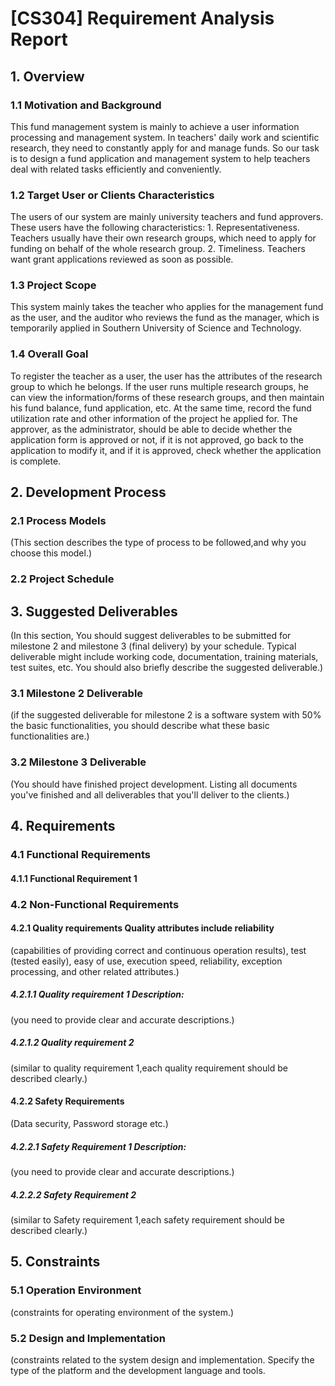 # [CS304] Requirement Analysis Report

## 1. Overview 

### 1.1 Motivation and Background 

This fund management system is mainly to achieve a user information processing and management system. In teachers' daily work and scientific research, they need to constantly apply for and manage funds. So our task is to design a fund application and management system to help teachers deal with related tasks efficiently and conveniently.

### 1.2 Target User or Clients Characteristics 

The users of our system are mainly university teachers and fund approvers. These users have the following characteristics: 1. Representativeness. Teachers usually have their own research groups, which need to apply for funding on behalf of the whole research group. 2. Timeliness. Teachers want grant applications reviewed as soon as possible.

### 1.3 Project Scope 

This system mainly takes the teacher who applies for the management fund as the user, and the auditor who reviews the fund as the manager, which is temporarily applied in Southern University of Science and Technology.

### 1.4 Overall Goal 

To register the teacher as a user, the user has the attributes of the research group to which he belongs. If the user runs multiple research groups, he can view the information/forms of these research groups, and then maintain his fund balance, fund application, etc. At the same time, record the fund utilization rate and other information of the project he applied for. The approver, as the administrator, should be able to decide whether the application form is approved or not, if it is not approved, go back to the application to modify it, and if it is approved, check whether the application is complete.

## 2. Development Process 

### 2.1 Process Models 

(This section describes the type of process to be followed,and why you choose this model.) 

### 2.2 Project Schedule

## 3. Suggested Deliverables

(In this section, You should suggest deliverables to be submitted for milestone 2 and milestone 3 (final delivery) by your schedule. Typical deliverable might include working code, documentation, training materials, test suites, etc. You should also briefly describe the suggested deliverable.) 

### 3.1 Milestone 2 Deliverable 

(if the suggested deliverable for milestone 2 is a software system with 50% the basic functionalities, you should describe what these basic functionalities are.) 

### 3.2 Milestone 3 Deliverable 

(You should have finished project development. Listing all documents you've finished and all deliverables that you'll deliver to the clients.) 

## 4. Requirements 

### 4.1 Functional Requirements

#### 4.1.1 Functional Requirement 1

### 4.2 Non-Functional Requirements 

#### 4.2.1 Quality requirements Quality attributes include reliability 

(capabilities of providing correct and continuous operation results), test (tested easily), easy of use, execution speed, reliability, exception processing, and other related attributes.) 

##### 4.2.1.1 Quality requirement 1 Description: 

(you need to provide clear and accurate descriptions.) 

##### 4.2.1.2 Quality requirement 2 

(similar to quality requirement 1,each quality requirement should be described clearly.) 

#### 4.2.2 Safety Requirements 

(Data security, Password storage etc.)

##### 4.2.2.1 Safety Requirement 1 Description: 

(you need to provide clear and accurate descriptions.) 

##### 4.2.2.2 Safety Requirement 2 

(similar to Safety requirement 1,each safety requirement should be described clearly.) 

## 5. Constraints 

### 5.1 Operation Environment 

(constraints for operating environment of the system.) 



### 5.2 Design and Implementation 

(constraints related to the system design and implementation. Specify the type of the platform and the development language and tools.